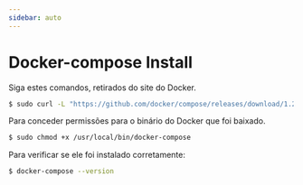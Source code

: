 ```yaml
---
sidebar: auto
---
```

# Docker-compose Install

Siga estes comandos, retirados do site do Docker.

```bash
$ sudo curl -L "https://github.com/docker/compose/releases/download/1.23.2/docker-compose-$(uname -s)-$(uname -m)" -o /usr/local/bin/docker-compose
```

Para conceder permissões para o binário do Docker que foi baixado.

```bash
$ sudo chmod +x /usr/local/bin/docker-compose
```

Para verificar se ele foi instalado corretamente:

```bash
$ docker-compose --version
```
